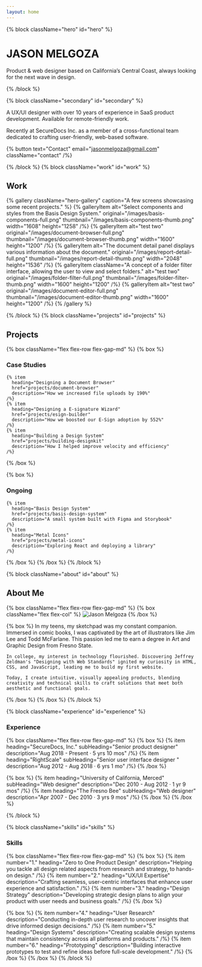 ```yaml
---
layout: home
---
```


{% block className="hero" id="hero" %}

# JASON MELGOZA

Product & web designer based on California’s Central Coast, always looking for the next wave in design.

{% /block %}

{% block className="secondary" id="secondary" %}

A UX/UI designer with over 10 years of experience in SaaS product development. Available for remote-friendly work.

Recently at SecureDocs Inc. as a member of a cross-functional team dedicated to crafting user-friendly, web-based software.

{% button text="Contact" email="jasonmelgoza@gmail.com" className="contact" /%}

{% /block %}
{% block className="work" id="work" %}

## Work

{% gallery className="hero-gallery" caption="A few screens showcasing some recent projects." %}
{% galleryItem
  alt="Select components and styles from the Basis Design System."
  original="/images/basis-components-full.png"
  thumbnail="/images/basis-components-thumb.png"
  width="1608"
  height="1258"
/%}
{% galleryItem
  alt="test two"
  original="/images/document-browser-full.png"
  thumbnail="/images/document-browser-thumb.png"
  width="1600"
  height="1200"
/%}
{% galleryItem
  alt="The document detail panel displays various information about the document."
  original="/images/report-detail-full.png"
  thumbnail="/images/report-detail-thumb.png"
  width="2048"
  height="1536"
/%}
{% galleryItem
  className="A concept of a folder filter interface, allowing the user to view and select folders."
  alt="test two"
  original="/images/folder-filter-full.png"
  thumbnail="/images/folder-filter-thumb.png"
  width="1600"
  height="1200"
/%}
{% galleryItem
  alt="test two"
  original="/images/document-editor-full.png"
  thumbnail="/images/document-editor-thumb.png"
  width="1600"
  height="1200"
/%}
{% /gallery %}

{% /block %}
{% block className="projects" id="projects" %}

## Projects

{% box className="flex flex-row flex-gap-md" %}
  {% box %}

  ### Case Studies

    {% item
      heading="Designing a Document Browser"
      href="projects/document-browser"
      description="How we increased file uploads by 190%"
    /%}
    {% item
      heading="Designing a E-signature Wizard"
      href="projects/esign-builder"
      description="How we boosted our E-Sign adoption by 552%"
    /%}
    {% item
      heading="Building a Design System"
      href="projects/building-designkit"
      description="How I helped improve velocity and efficiency"
    /%}
  {% /box %}

  {% box %}

  ### Ongoing

    {% item
      heading="Basis Design System"
      href="projects/basis-design-system"
      description="A small system built with Figma and Storybook"
    /%}
    {% item
      heading="Metal Icons"
      href="projects/metal-icons"
      description="Exploring React and deploying a library"
    /%}
  {% /box %}
{% /box %}
{% /block %}

{% block className="about" id="about" %}

## About Me

{% box className="flex flex-row flex-gap-md" %}
  {% box className="flex flex-col" %}
    ![Jason Melgoza](./headshot.png)
  {% /box %}

  {% box %}
    In my teens, my sketchpad was my constant companion. Immersed in comic books, I was captivated by the art of illustrators like Jim Lee and Todd McFarlane. This passion led me to earn a degree in Art and Graphic Design from Fresno State.

    In college, my interest in technology flourished. Discovering Jeffrey Zeldman's "Designing with Web Standards" ignited my curiosity in HTML, CSS, and JavaScript, leading me to build my first website.

    Today, I create intuitive, visually appealing products, blending creativity and technical skills to craft solutions that meet both aesthetic and functional goals.
  {% /box %}
{% /box %}
{% /block %}

{% block className="experience" id="experience" %}

### Experience

{% box className="flex flex-row flex-gap-md" %}
  {% box %}
    {% item
      heading="SecureDocs, Inc."
      subHeading="Senior product designer"
      description="Aug 2018 - Present · 5 yrs 10 mos"
    /%}
    {% item
      heading="RightScale"
      subHeading="Senior user interface designer "
      description="Aug 2012 - Aug 2018 · 6 yrs 1 mo"
    /%}
  {% /box %}

  {% box %}
    {% item
      heading="University of California, Merced"
      subHeading="Web designer"
      description="Dec 2010 - Aug 2012 · 1 yr 9 mos"
    /%}
    {% item
      heading="The Fresno Bee"
      subHeading="Web designer"
      description="Apr 2007 - Dec 2010 · 3 yrs 9 mos"
    /%}
  {% /box %}
{% /box %}

{% /block %}

{% block className="skills" id="skills" %}

### Skills

{% box className="flex flex-row flex-gap-md" %}
  {% box %}
    {% item 
      number="1."
      heading="Zero to One Product Design"
      description="Helping you tackle all design related aspects from research and strategy, to hands-on design."
    /%}
    {% item 
      number="2."
      heading="UX/UI Expertise"
      description="Crafting seamless, user-centric interfaces that enhance user experience and satisfaction."
    /%}
    {% item 
      number="3."
      heading="Design Strategy"
      description="Developing strategic design plans to align your product with user needs and business goals."
    /%}
  {% /box %}

  {% box %}
    {% item 
      number="4."
      heading="User Research"
      description="Conducting in-depth user research to uncover insights that drive informed design decisions."
    /%}
    {% item 
      number="5."
      heading="Design Systems"
      description="Creating scalable design systems that maintain consistency across all platforms and products."
    /%}
    {% item 
      number="6."
      heading="Prototyping"
      description="Building interactive prototypes to test and refine ideas before full-scale development."
    /%}
  {% /box %}
{% /box %}
{% /block %}
